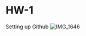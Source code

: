 # HW-1
Setting up Github 
![IMG_1646](https://github.com/Ariel6789/HW-1/assets/105561846/316d685a-d6d1-4f59-9b3a-b9dc877215ac)
